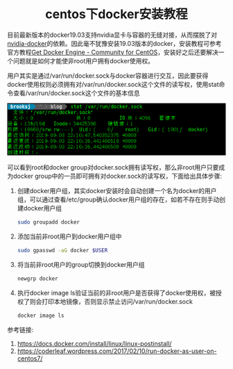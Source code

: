 <center><h1>centos下docker安装教程</h1></center>

目前最新版本的docker19.03支持nvidia显卡与容器的无缝对接，从而摆脱了对[nvidia-docker](https://github.com/NVIDIA/nvidia-docker)的依赖。因此毫不犹豫安装19.03版本的docker，安装教程可参考官方教程[Get Docker Engine - Community for CentOS](https://docs.docker.com/install/linux/docker-ce/centos/)，安装好之后还要解决一个问题就是如何才能使非root用户拥有docker使用权。

用户其实是通过/var/run/docker.sock与docker容器进行交互，因此要获得docker使用权则必须拥有对/var/run/docker.sock这个文件的读写权，使用stat命令查看/var/run/docker.sock这个文件的基本信息

<div align="center">
	<img src="https://raw.githubusercontent.com/tracy-talent/Notes/master/imgs/docker-sock-stat.png">
</div>

可以看到root和docker group对docker.sock拥有读写权，那么非root用户只要成为docker group中的一员即可拥有对docker.sock的读写权，下面给出具体步骤:

1. 创建docker用户组，其实docker安装时会自动创建一个名为docker的用户组，可以通过查看/etc/group确认docker用户组的存在，如若不存在则手动创建docker用户组

   ```bash
   sudo groupadd docker
   ```

2. 添加当前非root用户到docker用户组中

   ```bash
   sudo gpasswd -aG docker $USER
   ```

3. 将当前非root用户的group切换到docker用户组

   ```bash
   newgrp docker
   ```

4. 执行docker image ls验证当前的非root用户是否获得了docker使用权，被授权了则会打印本地镜像，否则显示禁止访问/var/run/docker.sock

   ```bash
   docker image ls
   ```



参考链接:

1. https://docs.docker.com/install/linux/linux-postinstall/
2. https://coderleaf.wordpress.com/2017/02/10/run-docker-as-user-on-centos7/

